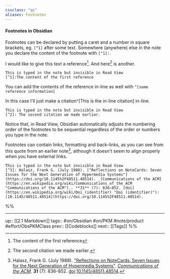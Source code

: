 ```yaml
---
cssclass: "qs"
aliases: Footnotes
---
```

#### Footnotes in Obsidian

Footnotes can be declared by putting a caret and a number in square brackets, eg.  `[^1]` after some text. Somewhere (anywhere) else in the note you declare the content of the footnote with `[^1]:`.

I would like to give this text a reference[^1]. And here[^2] is another.

```
This is typed in the note but invisible in Read View
[^1]:The content of the first reference
```

[^1]:The content of the first reference

You can add the contents of the reference in-line as well with `^[some reference information]`

In this case I'll just make a citation^[This is the in-line citation] in-line.

```
This is typed in the note but invisible in Read View
[^2]: The second citation we made earlier.
```

[^2]: The second citation we made earlier.

Notice that, in Read View, Obsidian automatically adjusts the numbering order of the footnotes to be sequential regardless of the order or numbers you type in the note.

Footnotes can contain links, formatting and back-links, as you can see from this quote from an earlier note[^3], although it doesn't seem to align properly when you have external links.

```
This is typed in the note but invisible in Read View
[^3]: Halasz, Frank G. (July 1988). ["Reflections on NoteCards: Seven Issues for the Next Generation of Hypermedia Systems"](https://doi.org/10.1145%2F48511.48514). _[Communications of the ACM](https://en.wikipedia.org/wiki/Communications_of_the_ACM "Communications of the ACM")_. **31** (7): 836–852. [doi](https://en.wikipedia.org/wiki/Doi_(identifier) "Doi (identifier)"):[10.1145/48511.48514](https://doi.org/10.1145%2F48511.48514).
```

[^3]: Halasz, Frank G. (July 1988). ["Reflections on NoteCards: Seven Issues for the Next Generation of Hypermedia Systems"](https://doi.org/10.1145%2F48511.48514). _[Communications of the ACM](https://en.wikipedia.org/wiki/Communications_of_the_ACM "Communications of the ACM")_. **31** (7): 836–852. [doi](https://en.wikipedia.org/wiki/Doi_(identifier) "Doi (identifier)"):[10.1145/48511.48514](https://doi.org/10.1145%2F48511.48514).


%%

---
up:: [[2.1 Markdown]]
tags:: #on/Obsidian #on/PKM  #note/product #effort/ObsPKMClass 
prev:: [[Codeblocks]]
next:: [[Tags]]
%%
